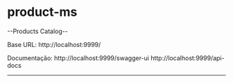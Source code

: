 # product-ms

--Products Catalog--

Base URL: http://localhost:9999/

Documentação: http://localhost:9999/swagger-ui
			  http://localhost:9999/api-docs
			  
------